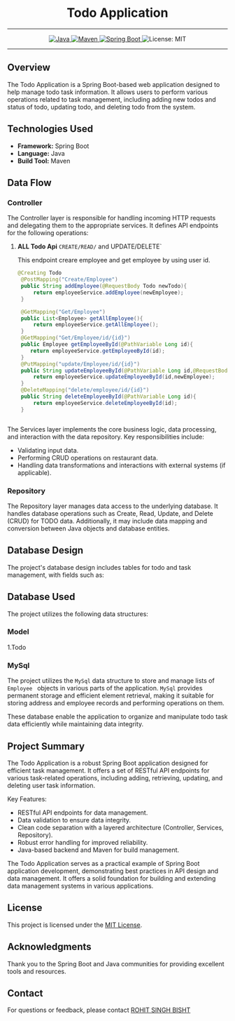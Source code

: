 # <h1 align = "center"> Todo Application </h1>
___ 
<p align="center">
<a href="Java url">
    <img alt="Java" src="https://img.shields.io/badge/Java->=8-darkblue.svg" />
</a>
<a href="Maven url" >
    <img alt="Maven" src="https://img.shields.io/badge/maven-4.0-brightgreen.svg" />
</a>
<a href="Spring Boot url" >
    <img alt="Spring Boot" src="https://img.shields.io/badge/Spring Boot-3.1.3-brightgreen.svg" />
</a>
    <img alt = "License: MIT" src="https://img.shields.io/badge/License-MIT-yellow.svg" />
    </a>
</p>


---

<p align="left">

## Overview

The  Todo Application is a Spring Boot-based web application designed to help manage todo task information. It allows users to perform various operations related to task management, including adding new todos and status of todo, updating todo, and deleting todo from the system.

## Technologies Used

- **Framework:** Spring Boot
- **Language:** Java
- **Build Tool:** Maven

## Data Flow

### Controller

The Controller layer is responsible for handling incoming HTTP requests and delegating them to the appropriate services. It defines API endpoints for the following operations:

1. **ALL Todo Api** `CREATE/READ/` and UPDATE/DELETE`
   
   This endpoint creare employee and get employee by using user id.

   ```java
   @Creating Todo
    @PostMapping("Create/Employee")
    public String addEmployee(@RequestBody Todo newTodo){
        return employeeService.addEmployee(newEmployee);
    }

    @GetMapping("Get/Employee")
    public List<Employee> getAllEmployee(){
        return employeeService.getAllEmployee();
    }
    @GetMapping("Get/Employee/id/{id}")
    public Employee getEmployeeById(@PathVariable Long id){
       return employeeService.getEmployeeById(id);
    }
    @PutMapping("update/Employee/id/{id}")
    public String updateEmployeeById(@PathVariable Long id,@RequestBody Employee newEmployee){
        return employeeService.updateEmployeeById(id,newEmployee);
    }
    @DeleteMapping("delete/employee/id/{id}")
    public String deleteEmployeeById(@PathVariable Long id){
        return employeeService.deleteEmployeeById(id);
    }
   ```
   ```
The Services layer implements the core business logic, data processing, and interaction with the data repository. Key responsibilities include:

- Validating input data.
- Performing CRUD operations on restaurant data.
- Handling data transformations and interactions with external systems (if applicable).

### Repository

The Repository layer manages data access to the underlying database. It handles database operations such as Create, Read, Update, and Delete (CRUD) for TODO data. Additionally, it may include data mapping and conversion between Java objects and database entities.

## Database Design

The project's database design includes tables for todo and task management, with fields such as:

## Database Used

The project utilizes the following data structures:

### Model
1.Todo
### MySql

The project utilizes the `MySql` data structure to store and manage lists of `Employee ` objects in various parts of the application. `MySql` provides permanent storage and efficient element retrieval, making it suitable for storing address and employee records and performing operations on them.

These database enable the application to organize and manipulate todo task data efficiently while maintaining data integrity.

## Project Summary

The Todo Application is a robust Spring Boot application designed for efficient task management. It offers a set of RESTful API endpoints for various task-related operations, including adding, retrieving, updating, and deleting user task information.

Key Features:

- RESTful API endpoints for data management.
- Data validation to ensure data integrity.
- Clean code separation with a layered architecture (Controller, Services, Repository).
- Robust error handling for improved reliability.
- Java-based backend and Maven for build management.

The Todo Application serves as a practical example of Spring Boot application development, demonstrating best practices in API design and data management. It offers a solid foundation for building and extending data management systems in various applications.

## License

This project is licensed under the [MIT License](LICENSE).

## Acknowledgments

Thank you to the Spring Boot and Java communities for providing excellent tools and resources.

## Contact
For questions or feedback, please contact [ROHIT SINGH BISHT](mailto:business.rohitbisht3502@gmail.com)
